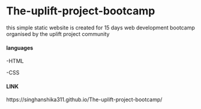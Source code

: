 # The-uplift-project-bootcamp
this simple static website is created for 15 days web development bootcamp organised by the uplift project community

<h4>languages</h4>

-HTML

-CSS

<h4>LINK</h4>
https://singhanshika311.github.io/The-uplift-project-bootcamp/
